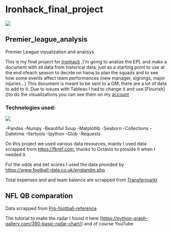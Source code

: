 # Ironhack_final_project
![](https://www.mundodeportivo.com/r/GODO/MD/p7/Futbol/Imagenes/2020/05/31/Recortada/9c6eeac1fa434362b57c86c83d36c1a6-kN8--980x554@MundoDeportivo-Web.jpg)


## Premier_league_analysis



Premier League visualization and analisys








This is my final project for [Ironhack](https://www.ironhack.com/es) ,I'm going to analize the EPL and make a document with all data from historical data, just as a starting point to use at the end ofeach season to decide on haow to plan the squads and to see how some events affect team performances (new manager, signings, major injuries...)
This document is meant to be sent to a GM, there are a lot of data to add to it.
Due to issues with Tableau I had to change it and use [Flourish] ()to do the visualizations you can see them on my [account]()







### Technologies used:
![](https://resources.premierleague.com/premierleague/photo/2020/09/11/3052bf5d-3e41-4ead-bdd9-16259804e3d9/PL_ATHEM_COVER_2020_1C_WEB_BANNER_HD_RGB.jpg)

-Pandas
-Numpy
-Beautiful Soup
-Matplotlib
-Seaborn
-Collections
-Datetime
-Itertools
-Ipython
-Glob
-Requests



On this project we used various data resources, mainly I used data scrapped from https://fbref.com, thanks to Octavio to provide it when I needed it.

For the odds and bet scores I used the data provided by https://www.football-data.co.uk/englandm.php

Total expenses and and team balance are scrapped from [Transfermarkt](https://www.transfermarkt.com/premier-league/einnahmenausgaben/wettbewerb/GB1/plus/0?ids=a&sa=&saison_id=2000&saison_id_bis=2019&nat=&pos=&altersklasse=&w_s=&leihe=&intern=0)

## NFL QB comparation

Data scrapped from [Pro-football-reference](https://www.pro-football-reference.com/years/2019/passing.htm)

The tutorial to make the radar I found it here (https://python-graph-gallery.com/390-basic-radar-chart/) and of course YouTube



